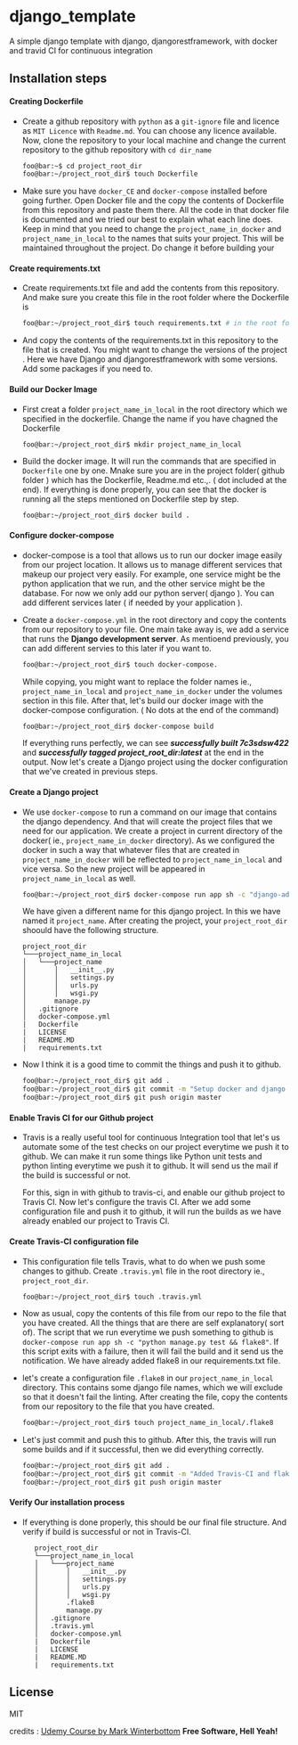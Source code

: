 # django_template
A simple django template with django, djangorestframework, with docker and travid CI for continuous integration

## Installation steps
#### Creating Dockerfile
- Create a github repository with `python` as a `git-ignore` file and licence as `MIT Licence` with `Readme.md`. You can choose any licence available. Now, clone the repository to your local machine and change the current repository to the github repository with `cd dir_name` 

    ```sh    
    foo@bar:~$ cd project_root_dir 
    foo@bar:~/project_root_dir$ touch Dockerfile
    ```

- Make sure you have `docker_CE` and `docker-compose` installed before going further.  Open Docker file and the copy the contents of Dockerfile from this repository and paste them there. All the code in that docker file is documented and we tried our best to explain what each line does. Keep in mind that you need to change the `project_name_in_docker` and `project_name_in_local` to the names that suits your project. This will be maintained throughout the project. Do change it before building your 

#### Create requirements.txt
- Create requirements.txt file and add the contents from this repository. And make sure you create this file in the root folder where the Dockerfile is 
    ```sh
    foo@bar:~/project_root_dir$ touch requirements.txt # in the root folder
    ```
- And copy the contents of the requirements.txt in this repository to the file that is created. You might want to change the versions of the project . Here we have Django and djangorestframework with some versions. Add some packages if you need to.

#### Build our Docker Image
- First creat a folder `project_name_in_local`  in the root directory which we specified in the dockerfile. Change the name if you have chagned the Dockerfile
    ```sh 
    foo@bar:~/project_root_dir$ mkdir project_name_in_local
    ```
- Build the docker image. It will run the commands that are specified in `Dockerfile` one by one. Mnake sure you are in the project folder( github folder ) which has the Dockerfile, Readme.md etc.,. ( dot included at the end). If everything is done properly, you can see that the docker is running all the steps mentioned on Dockerfile step by step.
    ```console
    foo@bar:~/project_root_dir$ docker build .
    ```
#### Configure docker-compose
- docker-compose is a tool that allows us to run our docker image easily from our project location. It allows us to manage different services that makeup our project very easily. For example, one service might be the python application that we run, and the other service might be the database. For now we only add our python server( django ). You can add different services later ( if needed by your application ).

- Create a `docker-compose.yml` in the root directory and copy the contents from our repository to your file. One main take away is, we add a service that runs the __Django development server__.  As mentioend previously, you can add different servies to this later if you want to.
    
    ```sh
    foo@bar:~/project_root_dir$ touch docker-compose.
    ```
    While copying, you might want to replace the folder names ie., `project_name_in_local` and `project_name_in_docker` under the volumes section in this file. After that, let's build our docker image with the docker-compose configuration. ( No dots at the end of the command)
    ```sh
    foo@bar:~/project_root_dir$ docker-compose build
    ```
    If everything runs perfectly, we can see ___successfully built 7c3sdsw422___ and ___successfully tagged project_root_dir:latest___ at the end in the output. Now let's create a Django project using the docker configuration that we've created in previous steps.
#### Create a Django project
- We use `docker-compose` to run a command on our image that contains the django dependency. And that will create the project files that we need for our application. We create a project in current directory of the docker( ie., `project_name_in_docker` directory). As we configured the docker in such a way that whatever files that are created in `project_name_in_docker` will be reflected to `project_name_in_local` and vice versa. So the new project will be appeared in `project_name_in_local` as well. 

    ```sh
    foo@bar:~/project_root_dir$ docker-compose run app sh -c "django-admin.py startproject project_name ."
    ```
    We have given a different name for this django project. In this we have named it `project_name`. After creating the project, your `project_root_dir` shoould have the following structure.
    ```
    project_root_dir
    └───project_name_in_local
    │   └───project_name
    │       │   __init__.py
    │       │   settings.py
    │       │   urls.py
    │       │   wsgi.py
    │       manage.py
    │   .gitignore
    │   docker-compose.yml
    |   Dockerfile
    |   LICENSE
    |   README.MD
    |   requirements.txt
    ```
- Now I think it is a good time to commit the things and push it to github.
    ```sh
    foo@bar:~/project_root_dir$ git add .
    foo@bar:~/project_root_dir$ git commit -m "Setup docker and django project."
    foo@bar:~/project_root_dir$ git push origin master
    ```
#### Enable Travis CI for our Github project
- Travis is a really useful tool for continuous Integration tool that let's us automate some of the test checks on our project everytime we push it to github. We can make it run some things like Python unit tests and python linting everytime we push it to github. It will send us the mail if the build is successful or not. 
    
    For this, sign in with github to travis-ci, and enable our github project to Travis CI.  Now let's configure the travis CI. After we add some configuration file and push it to github, it will run the builds as we have already enabled our project to Travis CI.

#### Create Travis-CI configuration file 
- This configuration file tells Travis, what to do when we push some changes to github. Create `.travis.yml` file in the root directory ie., `project_root_dir`.
    ```sh
    foo@bar:~/project_root_dir$ touch .travis.yml
    ```
- Now as usual, copy the contents of this file from our repo to the file that you have created. All the things that are there are self explanatory( sort of). The script that we run everytime we push something to github is ```docker-compose run app sh -c "python manage.py test && flake8"```. If this script exits with a failure, then it will fail the build and it send us the notification. We have already added flake8 in our requirements.txt file.

- let's create a configuration file ```.flake8``` in our ```project_name_in_local``` directory. This contains some django file names, which we will exclude so that it doesn't fail the linting. After creating the file, copy the contents from our repository to the file that you have created.
    ```sh
    foo@bar:~/project_root_dir$ touch project_name_in_local/.flake8
    ```
- Let's just commit and push this to github. After this, the travis will run some builds and if it successful, then we did everything correctly.
     ```sh
    foo@bar:~/project_root_dir$ git add .
    foo@bar:~/project_root_dir$ git commit -m "Added Travis-CI and flake8 configuration"
    foo@bar:~/project_root_dir$ git push origin master
    ```
#### Verify Our installation process
- If everything is done properly, this should be our final file structure. And verify if build is successful or not in Travis-CI.

     ```
        project_root_dir
        └───project_name_in_local
        │   └───project_name
        │       │   __init__.py
        │       │   settings.py
        │       │   urls.py
        │       │   wsgi.py
        │       .flake8
        │       manage.py
        │   .gitignore
        │   .travis.yml
        │   docker-compose.yml
        |   Dockerfile
        |   LICENSE
        |   README.MD
        |   requirements.txt
    ```


License
----

MIT

credits : [Udemy Course by  Mark Winterbottom](https://www.udemy.com/django-python-advanced/) 
**Free Software, Hell Yeah!**